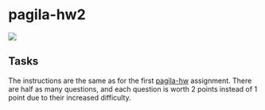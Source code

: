# pagila-hw2
[![](https://github.com/erdsal4/pagila-hw2/workflows/tests/badge.svg)](https://github.com/erdsal4/pagila-hw2/actions?query=workflow%3Atests)

## Tasks

The instructions are the same as for the first [pagila-hw](https://github.com/mikeizbicki/pagila-hw) assignment.
There are half as many questions, and each question is worth 2 points instead of 1 point due to their increased difficulty.
